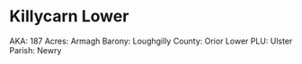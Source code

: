 # Killycarn Lower

AKA: 187
Acres: Armagh
Barony: Loughgilly
County: Orior Lower
PLU: Ulster
Parish: Newry